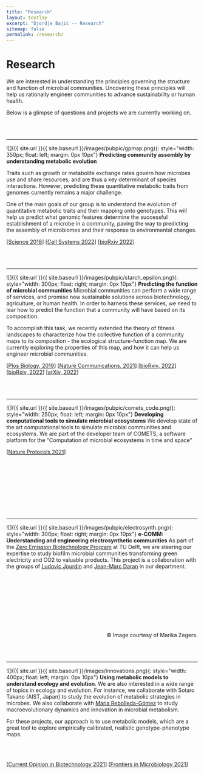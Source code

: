 ```yaml
---
title: "Research"
layout: textlay
excerpt: "Djordje Bajić -- Research"
sitemap: false
permalink: /research/
---
```


# Research

We are interested in understanding the principles governing the structure and function of microbial communities. Uncovering these principles will help us rationally engineer communities to advance sustainability or human health. 

Below is a glimpse of questions and projects we are currently working on. 

<br/><br/>

---


![]({{ site.url }}{{ site.baseurl }}/images/pubpic/gpmap.png){: style="width: 350px; float: left; margin: 0px  10px"}
**Predicting community assembly by understanding metabolic evolution**

Traits such as growth or metabolite exchange rates govern how microbes use and share resources, and are thus a key determinant of species interactions. However, predicting these quantitative metabolic traits from genomes currently remains a major challenge. 

One of the main goals of our group is to understand the evolution of quantitative metabolic traits and their mapping onto genotypes. This will help us predict what genomic features determine the successful establishment of a microbe in a community, paving the way to predicting the assembly of microbiomes and their response to environmental changes.

[[Science 2018](https://www.science.org/doi/abs/10.1126/science.aat1168)]
[[Cell Systems 2022](https://www.sciencedirect.com/science/article/pii/S2405471221003793)]
[[bioRxiv 2022](https://www.biorxiv.org/content/10.1101/2022.05.20.492860v2)]

<br/><br/>

---


![]({{ site.url }}{{ site.baseurl }}/images/pubpic/starch_epsilon.png){: style="width: 300px; float: right; margin: 0px  10px"}
**Predicting the function of microbial communities** 
Microbial communities can perform a wide range of services, and promise new sustainable solutions across biotechnology, agriculture, or human health. In order to harness these services, we need to lear how to predict the function that a community will have based on its composition. 

To accomplish this task, we recently extended the theory of fitness landscapes to characterize how the collective function of a community maps to its composition - the ecological structure-function map. We are currently exploring the properties of this map, and how it can help us engineer microbial communities. 

[[Plos Biology, 2019](https://journals.plos.org/plosbiology/article?id=10.1371/journal.pbio.3000550)]
[[Nature Communications, 2021](https://www.nature.com/articles/s41467-021-21844-7)]
[[bioRxiv, 2022](https://www.biorxiv.org/content/10.1101/2022.06.21.496987v1)]
[[bioRxiv, 2022](https://ecoevorxiv.org/repository/view/3721/)]
[[arXiv, 2022](https://arxiv.org/abs/2210.03677)]

<br/><br/>

---



![]({{ site.url }}{{ site.baseurl }}/images/pubpic/comets_code.png){: style="width: 250px; float: left; margin: 0px  10px"}
**Developing computational tools to simulate microbial ecosystems** 
We develop state of the art computational tools to simulate microbial communities and ecosystems. We are part of the developer team of COMETS, a software platform for the "Computation of microbial ecosystems in time and space" 


[[Nature Protocols 2021](https://www.nature.com/articles/s41596-021-00593-3)]
<br/><br/>
<br/><br/>
<br/><br/>
<br/><br/>
<br/><br/>

---

![]({{ site.url }}{{ site.baseurl }}/images/pubpic/electrosynth.png){: style="width: 300px; float: right; margin: 0px  10px"}
**e-COMM: Understanding and engineering electrosynthetic communities**
As part of the [Zero Emission Biotechnology Program](https://www.tudelft.nl/tnw/over-faculteit/afdelingen/biotechnology/zero-emission-biotechnology-program) at TU Delft, we are steering our expertise to study biofilm microbial communities transforming green electricity and CO2 to valuable products. This project is a collaboration with the groups of [Ludovic Jourdin](https://www.tudelft.nl/tnw/over-faculteit/afdelingen/biotechnology/research-sections/bioprocess-engineering/ludovic-jourdin-group) and [Jean-Marc Daran](https://www.tudelft.nl/tnw/over-faculteit/afdelingen/biotechnology/research-sections/industrial-microbiology/jean-marc-daran-group) in our department.

<br/><br/>
<br/><br/>
<br/><br/>
<br/><br/>
<p style="text-align: right">&copy; Image courtesy of Marika Zegers. </p>

<br/><br/>


---



![]({{ site.url }}{{ site.baseurl }}/images/innovations.png){: style="width: 400px; float: left; margin: 0px  10px"}
**Using metabolic models to understand ecology and evolution**. 
We are also interested in a wide range of topics in ecology and evolution. For instance, we collaborate with Sotaro Takano (AIST, Japan) to study the evolution of metabolic strategies in microbes. We also collaborate with [Maria Rebolleda-Gómez](https://mrebolleda.github.io/) to study macroevolutionary dynamics and innovation in microbial metabolism.

For these projects, our approach is to use  metabolic models, which are a great tool to explore empirically calibrated, realistic genotype-phenotype maps.

<br/><br/>

[[Current Opinion in Biotechnology 2021](https://www.sciencedirect.com/science/article/pii/S0958166919300722)]
[[Frontiers in Microbiology 2021](https://www.frontiersin.org/articles/10.3389/fmicb.2021.718082/full)]

<br/><br/>
<br/><br/>
<br/><br/>












